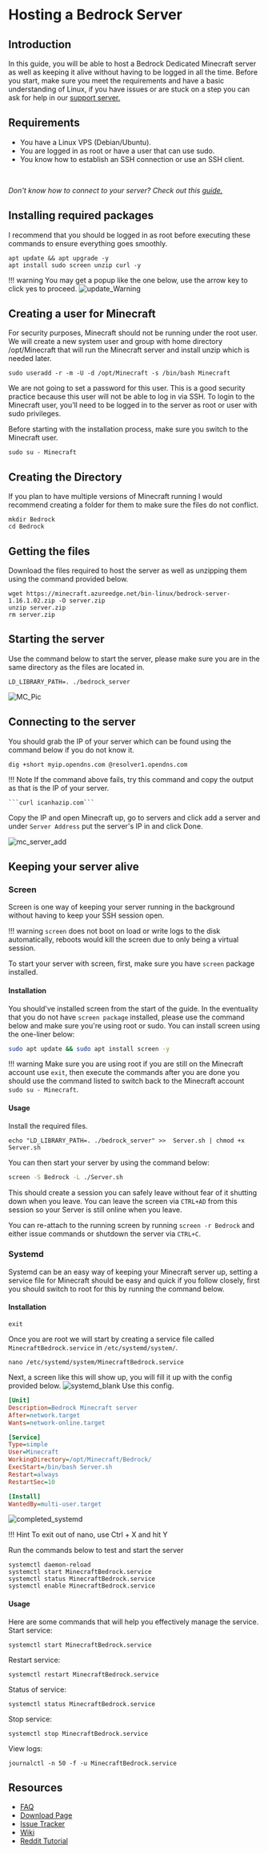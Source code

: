 # Hosting a Bedrock Server

## Introduction
In this guide, you will be able to host a Bedrock Dedicated Minecraft server as well as keeping it alive without having to be logged in all the time. Before you start, make sure you meet the requirements and have a basic understanding of Linux, if you have issues or are stuck on a step you can ask for help in our [support server.](https://discord.gg/jcKEyxn)

## Requirements 
* You have a Linux VPS (Debian/Ubuntu).
* You are logged in as root or have a user that can use sudo.
* You know how to establish an SSH connection or use an SSH client.
<br/>

*Don't know how to connect to your server? Check out this [guide.](../../../basics/first_login.md)*

## Installing required packages
I recommend that you should be logged in as root before executing these commands to ensure everything goes smoothly.

```
apt update && apt upgrade -y 
apt install sudo screen unzip curl -y 
```
!!! warning 
    You may get a popup like the one below, use the arrow key to click yes to proceed.
![update_Warning](./assets/update_warning.png)

## Creating a user for Minecraft
For security purposes, Minecraft should not be running under the root user. We will create a new system user and group with home directory /opt/Minecraft that will run the Minecraft server and install unzip which is needed later.

```
sudo useradd -r -m -U -d /opt/Minecraft -s /bin/bash Minecraft
```

    
We are not going to set a password for this user. This is a good security practice because this user will not be able to log in via SSH. To login to the Minecraft user, you’ll need to be logged in to the server as root or user with sudo privileges.

Before starting with the installation process, make sure you switch to the Minecraft user.

```
sudo su - Minecraft
```

## Creating the Directory 
If you plan to have multiple versions of Minecraft running I would recommend creating a folder for them to make sure the files do not conflict.
```
mkdir Bedrock
cd Bedrock
```

## Getting the files
Download the files required to host the server as well as unzipping them using the command provided below.
```
wget https://minecraft.azureedge.net/bin-linux/bedrock-server-1.16.1.02.zip -O server.zip
unzip server.zip
rm server.zip
```

## Starting the server
Use the command below to start the server, please make sure you are in the same directory as the files are located in.
```
LD_LIBRARY_PATH=. ./bedrock_server
```
![MC_Pic](./assets/bedrock/starting.png)

## Connecting to the server
You should grab the IP of your server which can be found using the command below if you do not know it.

```
dig +short myip.opendns.com @resolver1.opendns.com
```
!!! Note
    If the command above fails, try this command and copy the output as that is the IP of your server.

    ```curl icanhazip.com```
 Copy the IP and open Minecraft up, go to servers and click add a server and under `Server Address` put the server's IP in and click Done.
 
 ![mc_server_add](./assets/mc_server_add.png)


## Keeping your server alive
### Screen

Screen is one way of keeping your server running in the background without having to keep your SSH session open.

!!! warning
    `screen` does not boot on load or write logs to the disk automatically, reboots would kill the screen due to only being a virtual session.

To start your server with screen, first, make sure you have `screen` package installed.

#### Installation
You should've installed screen from the start of the guide. In the eventuality that you do not have `screen package` installed, please use the command below and make sure you're using root or sudo. You can install screen using the one-liner below:
```bash
sudo apt update && sudo apt install screen -y
```
!!! warning
    Make sure you are using root if you are still on the Minecraft account use `exit`, then execute the commands after you are done you should use the command listed to switch back to the Minecraft account `sudo su - Minecraft`.
#### Usage
Install the required files.
```
echo "LD_LIBRARY_PATH=. ./bedrock_server" >>  Server.sh | chmod +x Server.sh
```
You can then start your server by using the command below:
```bash
screen -S Bedrock -L ./Server.sh
```
This should create a session you can safely leave without fear of it shutting down when you leave. 
You can leave the screen via `CTRL+AD` from this session so your Server is still online when you leave.

You can re-attach to the running screen by running `screen -r Bedrock` and either issue commands or shutdown the server via `CTRL+C`.

### Systemd
Systemd can be an easy way of keeping your Minecraft server up, setting a service file for Minecraft should be easy and quick if you follow closely, first you should switch to root for this by running the command below.
#### Installation
```
exit
```
Once you are root we will start by creating a service file called `MinecraftBedrock.service` in `/etc/systemd/system/`.
```
nano /etc/systemd/system/MinecraftBedrock.service
```
Next, a screen like this will show up, you will fill it up with the config provided below.
![systemd_blank](./assets/bedrock/systemd.png)
Use this config.
```ini
[Unit]
Description=Bedrock Minecraft server
After=network.target
Wants=network-online.target

[Service]
Type=simple
User=Minecraft
WorkingDirectory=/opt/Minecraft/Bedrock/
ExecStart=/bin/bash Server.sh
Restart=always
RestartSec=10

[Install]
WantedBy=multi-user.target
```
![completed_systemd](./assets/bedrock/systemd_completed.png)

!!! Hint
    To exit out of nano, use Ctrl + X and hit Y

Run the commands below to test and start the server
```
systemctl daemon-reload 
systemctl start MinecraftBedrock.service 
systemctl status MinecraftBedrock.service
systemctl enable MinecraftBedrock.service
```
#### Usage
Here are some commands that will help you effectively manage the service.
Start service:
```
systemctl start MinecraftBedrock.service 
```
Restart service:
```
systemctl restart MinecraftBedrock.service 
```
Status of service:
```
systemctl status MinecraftBedrock.service 
```
Stop service:
```
systemctl stop MinecraftBedrock.service 
```
View logs:
```
journalctl -n 50 -f -u MinecraftBedrock.service
```
## Resources
* [FAQ](https://help.minecraft.net/hc/en-us/articles/360035131651-Dedicated-Servers-for-Minecraft-on-Bedrock-)<br>
* [Download Page](https://www.minecraft.net/en-us/download/server/bedrock/)<br>
* [Issue Tracker](https://bugs.mojang.com/projects/BDS/issues/BDS)<br>
* [Wiki](https://minecraft.gamepedia.com/Bedrock_Dedicated_Server)<br>
* [Reddit Tutorial](https://www.reddit.com/user/ProfessorValko/comments/9f438p/bedrock_dedicated_server_tutorial/)